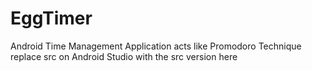 # EggTimer
Android  Time Management Application acts like Promodoro Technique
replace src on Android Studio with the src version here
